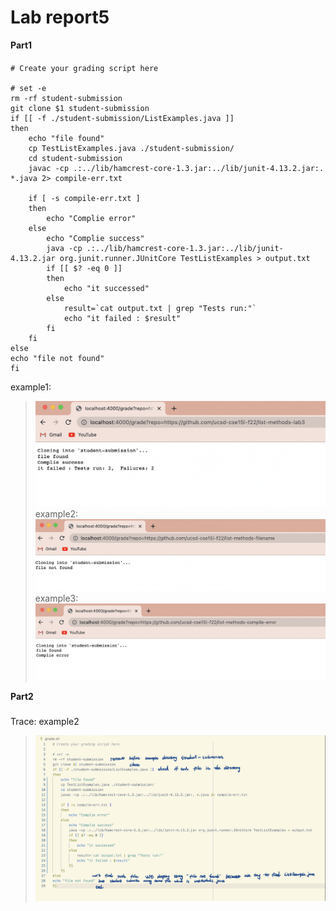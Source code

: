 # Lab report5

**Part1**
#### 
```
# Create your grading script here

# set -e
rm -rf student-submission
git clone $1 student-submission
if [[ -f ./student-submission/ListExamples.java ]]
then
    echo "file found"
    cp TestListExamples.java ./student-submission/
    cd student-submission
    javac -cp .:../lib/hamcrest-core-1.3.jar:../lib/junit-4.13.2.jar:. *.java 2> compile-err.txt
    
    if [ -s compile-err.txt ]
    then 
        echo "Complie error"
    else
        echo "Complie success"
        java -cp .:../lib/hamcrest-core-1.3.jar:../lib/junit-4.13.2.jar org.junit.runner.JUnitCore TestListExamples > output.txt
        if [[ $? -eq 0 ]]
        then
            echo "it successed"
        else
            result=`cat output.txt | grep "Tests run:"`
            echo "it failed : $result"
        fi
    fi
else
echo "file not found"
fi
```
example1:
> ![](failTest.png)
example2:
> ![](fileNotfound.png)
example3:
> ![](compilerr.png)

**Part2**
###
Trace:
example2
> ![](trace.png)

